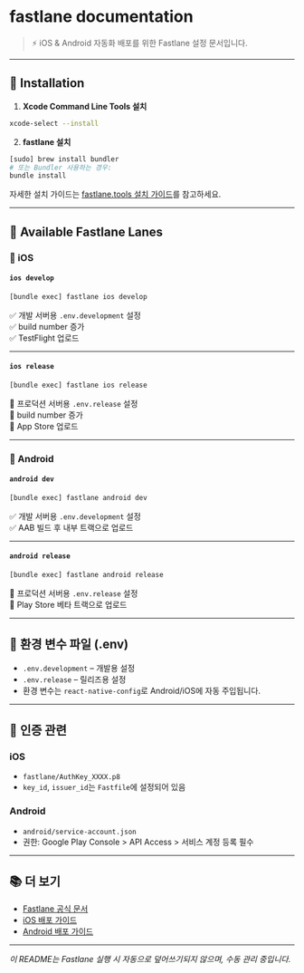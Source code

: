 # fastlane documentation

> ⚡️ iOS & Android 자동화 배포를 위한 Fastlane 설정 문서입니다.

---

## 🔧 Installation

1. **Xcode Command Line Tools 설치**
```sh
xcode-select --install
```

2. **fastlane 설치**
```sh
[sudo] brew install bundler
# 또는 Bundler 사용하는 경우:
bundle install
```

자세한 설치 가이드는 [fastlane.tools 설치 가이드](https://docs.fastlane.tools/#installing-fastlane)를 참고하세요.

---

## 🚀 Available Fastlane Lanes

### 📱 iOS

#### `ios develop`

```sh
[bundle exec] fastlane ios develop
```

✅ 개발 서버용 `.env.development` 설정  
✅ build number 증가  
✅ TestFlight 업로드

---

#### `ios release`

```sh
[bundle exec] fastlane ios release
```

🚀 프로덕션 서버용 `.env.release` 설정  
🚀 build number 증가  
🚀 App Store 업로드

---

### 🤖 Android

#### `android dev`

```sh
[bundle exec] fastlane android dev
```

✅ 개발 서버용 `.env.development` 설정  
✅ AAB 빌드 후 내부 트랙으로 업로드

---

#### `android release`

```sh
[bundle exec] fastlane android release
```

🚀 프로덕션 서버용 `.env.release` 설정  
🚀 Play Store 베타 트랙으로 업로드  

---

## 📁 환경 변수 파일 (.env)

- `.env.development` – 개발용 설정
- `.env.release` – 릴리즈용 설정
- 환경 변수는 `react-native-config`로 Android/iOS에 자동 주입됩니다.

---

## 🔐 인증 관련

### iOS
- `fastlane/AuthKey_XXXX.p8`  
- `key_id`, `issuer_id`는 `Fastfile`에 설정되어 있음

### Android
- `android/service-account.json`  
- 권한: Google Play Console > API Access > 서비스 계정 등록 필수

---

## 📚 더 보기

- [Fastlane 공식 문서](https://docs.fastlane.tools)
- [iOS 배포 가이드](https://docs.fastlane.tools/getting-started/ios/setup/)
- [Android 배포 가이드](https://docs.fastlane.tools/getting-started/android/setup/)

---

_이 README는 Fastlane 실행 시 자동으로 덮어쓰기되지 않으며, 수동 관리 중입니다._
